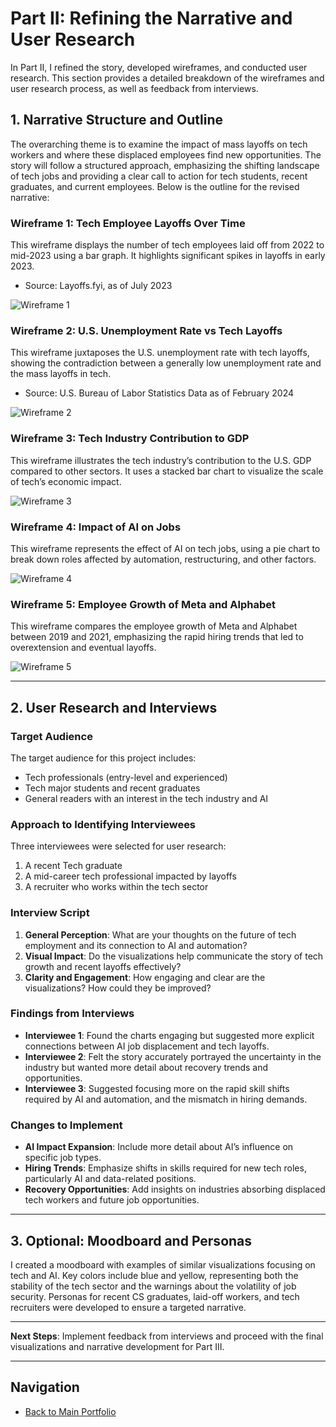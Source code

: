 # Part II: Refining the Narrative and User Research

In Part II, I refined the story, developed wireframes, and conducted user research. This section provides a detailed breakdown of the wireframes and user research process, as well as feedback from interviews.

## 1. Narrative Structure and Outline

The overarching theme is to examine the impact of mass layoffs on tech workers and where these displaced employees find new opportunities. The story will follow a structured approach, emphasizing the shifting landscape of tech jobs and providing a clear call to action for tech students, recent graduates, and current employees. Below is the outline for the revised narrative:

### Wireframe 1: Tech Employee Layoffs Over Time
This wireframe displays the number of tech employees laid off from 2022 to mid-2023 using a bar graph. It highlights significant spikes in layoffs in early 2023.
- Source: Layoffs.fyi, as of July 2023

![Wireframe 1](w1.jpg)

### Wireframe 2: U.S. Unemployment Rate vs Tech Layoffs
This wireframe juxtaposes the U.S. unemployment rate with tech layoffs, showing the contradiction between a generally low unemployment rate and the mass layoffs in tech.
- Source: U.S. Bureau of Labor Statistics Data as of February 2024

![Wireframe 2](w2.jpg)

### Wireframe 3: Tech Industry Contribution to GDP
This wireframe illustrates the tech industry’s contribution to the U.S. GDP compared to other sectors. It uses a stacked bar chart to visualize the scale of tech’s economic impact.

![Wireframe 3](w3.jpg)

### Wireframe 4: Impact of AI on Jobs
This wireframe represents the effect of AI on tech jobs, using a pie chart to break down roles affected by automation, restructuring, and other factors.

![Wireframe 4](w4.jpg)

### Wireframe 5: Employee Growth of Meta and Alphabet
This wireframe compares the employee growth of Meta and Alphabet between 2019 and 2021, emphasizing the rapid hiring trends that led to overextension and eventual layoffs.

![Wireframe 5](w4.jpg)

---

## 2. User Research and Interviews

### Target Audience
The target audience for this project includes:
- Tech professionals (entry-level and experienced)
- Tech major students and recent graduates
- General readers with an interest in the tech industry and AI

### Approach to Identifying Interviewees
Three interviewees were selected for user research:
1. A recent Tech graduate
2. A mid-career tech professional impacted by layoffs
3. A recruiter who works within the tech sector

### Interview Script
1. **General Perception**: What are your thoughts on the future of tech employment and its connection to AI and automation?
2. **Visual Impact**: Do the visualizations help communicate the story of tech growth and recent layoffs effectively?
3. **Clarity and Engagement**: How engaging and clear are the visualizations? How could they be improved?

### Findings from Interviews
- **Interviewee 1**: Found the charts engaging but suggested more explicit connections between AI job displacement and tech layoffs.
- **Interviewee 2**: Felt the story accurately portrayed the uncertainty in the industry but wanted more detail about recovery trends and opportunities.
- **Interviewee 3**: Suggested focusing more on the rapid skill shifts required by AI and automation, and the mismatch in hiring demands.

### Changes to Implement
- **AI Impact Expansion**: Include more detail about AI’s influence on specific job types.
- **Hiring Trends**: Emphasize shifts in skills required for new tech roles, particularly AI and data-related positions.
- **Recovery Opportunities**: Add insights on industries absorbing displaced tech workers and future job opportunities.

---

## 3. Optional: Moodboard and Personas

I created a moodboard with examples of similar visualizations focusing on tech and AI. Key colors include blue and yellow, representing both the stability of the tech sector and the warnings about the volatility of job security. Personas for recent CS graduates, laid-off workers, and tech recruiters were developed to ensure a targeted narrative.

---

**Next Steps**:
Implement feedback from interviews and proceed with the final visualizations and narrative development for Part III.

---
## Navigation
- [Back to Main Portfolio](README.md)

